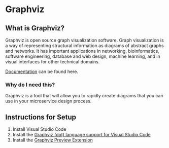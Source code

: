 # Graphviz
## What is Graphviz?

Graphviz is open source graph visualization software. Graph visualization is a way of representing structural information as diagrams of abstract graphs and networks. It has important applications in networking, bioinformatics,  software engineering, database and web design, machine learning, and in visual interfaces for other technical domains. 

[Documentation](http://graphviz.org/) can be found here.

### Why do I need this?

Graphviz is a tool that will allow you to rapidly create diagrams that you can use in your microservice design process. 


## Instructions for Setup

1. Install Visual Studio Code
2. Install the [Graphviz (dot) language support for Visual Studio Code](https://marketplace.visualstudio.com/items?itemName=Stephanvs.dot)
3. Install the [Graphviz Preview Extension](https://marketplace.visualstudio.com/items?itemName=EFanZh.graphviz-preview)

